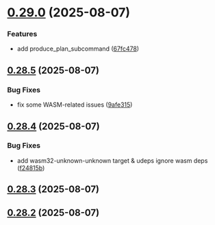 # [0.29.0](https://github.com/spaceandtimefdn/sxt-proof-of-sql-sdk/compare/v0.28.5...v0.29.0) (2025-08-07)


### Features

* add produce_plan_subcommand ([67fc478](https://github.com/spaceandtimefdn/sxt-proof-of-sql-sdk/commit/67fc478dc3de83d44f6193bc963557ee22dd3667))



## [0.28.5](https://github.com/spaceandtimefdn/sxt-proof-of-sql-sdk/compare/v0.28.4...v0.28.5) (2025-08-07)


### Bug Fixes

* fix some WASM-related issues ([9afe315](https://github.com/spaceandtimefdn/sxt-proof-of-sql-sdk/commit/9afe3156d583ebea2c8d5a6db778e1b7944b104f))



## [0.28.4](https://github.com/spaceandtimefdn/sxt-proof-of-sql-sdk/compare/v0.28.3...v0.28.4) (2025-08-07)


### Bug Fixes

* add wasm32-unknown-unknown target & udeps ignore wasm deps ([f24815b](https://github.com/spaceandtimefdn/sxt-proof-of-sql-sdk/commit/f24815bd4eddcf34ce87b2113deccda1c76a4c4c))



## [0.28.3](https://github.com/spaceandtimefdn/sxt-proof-of-sql-sdk/compare/v0.28.2...v0.28.3) (2025-08-07)



## [0.28.2](https://github.com/spaceandtimefdn/sxt-proof-of-sql-sdk/compare/v0.28.1...v0.28.2) (2025-08-07)



